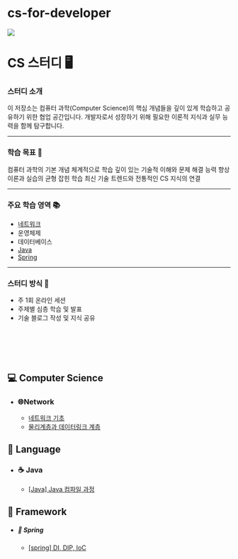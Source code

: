 # cs-for-developer

<img src="https://img.shields.io/badge/since.2025.04.03-1EBC8F?style=for-the-badge&logo=JAVA&logoColor=white" />

# CS 스터디 🖥️

### 스터디 소개

이 저장소는 컴퓨터 과학(Computer Science)의 핵심 개념들을 깊이 있게 학습하고 공유하기 위한 협업 공간입니다. 개발자로서 성장하기 위해 필요한 이론적 지식과 실무 능력을 함께 탐구합니다.

<hr>

### 학습 목표 🎯

컴퓨터 과학의 기본 개념 체계적으로 학습
깊이 있는 기술적 이해와 문제 해결 능력 향상
이론과 실습의 균형 잡힌 학습
최신 기술 트렌드와 전통적인 CS 지식의 연결

<hr>

### 주요 학습 영역 📚

- [네트워크](https://github.com/God-of-CS/cs-for-developer/blob/main/Network)
- 운영체제
- 데이터베이스
- [Java](https://github.com/God-of-CS/cs-for-ssafy-developer/blob/main/Java)
- [Spring](https://github.com/God-of-CS/cs-for-ssafy-developer/blob/main/Spring)

<hr>

### 스터디 방식 🤝

- 주 1회 온라인 세션
- 주제별 심층 학습 및 발표
- 기술 블로그 작성 및 지식 공유

<br>

<br>

<br>

<br>

## 💻 Computer Science

- ### 🌐Network

  - [네트워크 기초](https://github.com/God-of-CS/cs-for-developer/blob/main/Network/%EB%84%A4%ED%8A%B8%EC%9B%8C%ED%81%AC%20%EA%B0%9C%EB%85%90.md)
  - [물리계층과 데이터링크 계층](https://github.com/God-of-CS/cs-for-ssafy-developer/blob/main/Network/%EB%AC%BC%EB%A6%AC%EA%B3%84%EC%B8%B5%EA%B3%BC%20%EB%8D%B0%EC%9D%B4%ED%84%B0%EB%A7%81%ED%81%AC%20%EA%B3%84%EC%B8%B5.md)
    <br>

## 🐎 Language

- ### ☕ Java

  - [[Java] Java 컴파일 과정](https://github.com/God-of-CS/cs-for-ssafy-developer/blob/main/Java/%5BJava%5D%20Java%20%EC%BB%B4%ED%8C%8C%EC%9D%BC%20%EA%B3%BC%EC%A0%95.md)
    <br>

## 🦴 Framework

- ##### 🌿 Spring
  - [[spring] DI, DIP, IoC](https://github.com/God-of-CS/cs-for-ssafy-developer/blob/main/Spring/%5BSpring%5D%20DI%2C%20DIP%2C%20IoC.md)

<br>

<br>

<br>
